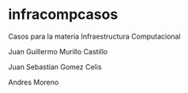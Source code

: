 # infracompcasos
Casos para la materia Infraestructura Computacional


<p>Juan Guillermo Murillo Castillo</p>
<p>Juan Sebastian Gomez Celis</p>
<p>Andres Moreno</p>
